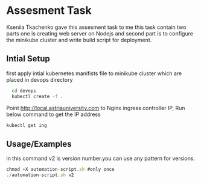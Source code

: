 
# Assesment Task

Kseniia Tkachenko gave this assesment task to me this task contain two parts
one is creating web server on Nodejs and second part is to configure the minikube
cluster and write build script for deployment.



## Intial Setup

first apply intial kubernetes manifists file to minikube cluster which are placed
in devops directory 

```bash
  cd devops
  kubectl create -f .
```
Point http://local.astriauniversity.com  to Nginx ingress controller IP, 
Run below command to get the IP address

```bash
kubectl get ing 
```

##


## Usage/Examples

in this command v2 is version number.you can use any pattern for versions.
```javascript
chmod +X automation-script.sh #only once 
./automation-script.sh v2 
```

